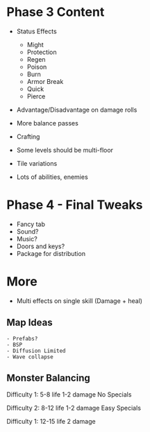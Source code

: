 # Phase 3 Content
- Status Effects
    - Might
    - Protection
    - Regen
    - Poison
    - Burn
    - Armor Break
    - Quick
    - Pierce
- Advantage/Disadvantage on damage rolls
- More balance passes

- Crafting
- Some levels should be multi-floor
- Tile variations
- Lots of abilities, enemies

# Phase 4 - Final Tweaks
- Fancy tab
- Sound?
- Music?
- Doors and keys?
- Package for distribution

# More
- Multi effects on single skill (Damage + heal)

## Map Ideas
    - Prefabs?
    - BSP
    - Diffusion Limited
    - Wave collapse


## Monster Balancing

Difficulty 1:
5-8 life
1-2 damage
No Specials

Difficulty 2:
8-12 life
1-2 damage
Easy Specials

Difficulty 1:
12-15 life
2 damage

